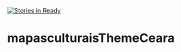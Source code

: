 [![Stories in Ready](https://badge.waffle.io/secultce/mapasculturaisThemeCeara.png?label=ready&title=Ready)](https://waffle.io/secultce/mapasculturaisThemeCeara)
# mapasculturaisThemeCeara